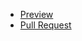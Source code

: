 - [Preview](https://yevhenii-kozak.github.io/lesson0/index)
- [Pull Request](https://github.com/yevhenii-kozak/lesson0/pull/1/files)
